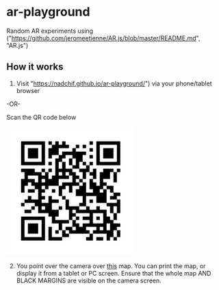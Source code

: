 # ar-playground
Random AR experiments using ("https://github.com/jeromeetienne/AR.js/blob/master/README.md", "AR.js")


## How it works
1. Visit "https://nadchif.github.io/ar-playground/") via your phone/tablet browser

-OR-

Scan the QR code below

![QR picture](https://github.com/nadchif/ar-playground/blob/master/assets/experience/qr.png)


2. You point over the camera over [this](https://raw.githubusercontent.com/nadchif/ar-playground/master/assets/experience/pattern-map.png) map. You can print the map, or display it from a tablet or PC screen. Ensure that the whole map AND BLACK MARGINS are visible on the camera screen.

